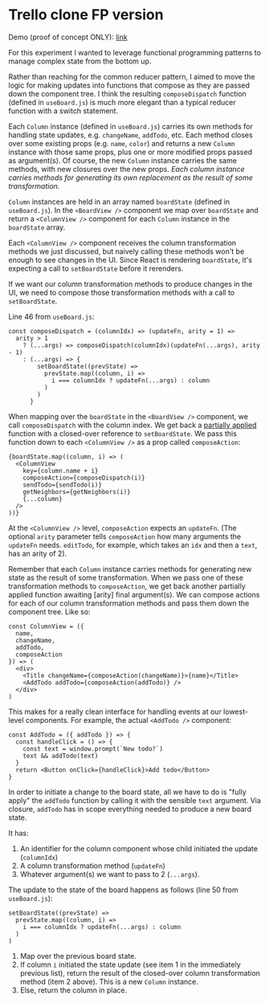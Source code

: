 # Trello clone FP version

Demo (proof of concept ONLY): [link](https://compassionate-mcclintock-d9bf8e.netlify.app/)

For this experiment I wanted to leverage functional programming patterns to manage complex state from the bottom up.

Rather than reaching for the common reducer pattern, I aimed to move the logic for making updates into functions that compose as they are passed down the component tree. I think the resulting `composeDispatch` function (defined in `useBoard.js`) is much more elegant than a typical reducer function with a switch statement.

Each `Column` instance (defined in `useBoard.js`) carries its own methods for handling state updates, e.g. `changeName`, `addTodo`, etc. Each method closes over some existing props (e.g. `name`, `color`) and returns a new `Column` instance with those same props, plus one or more modified props passed as argument(s). Of course, the new `Column` instance carries the same methods, with new closures over the new props. _Each column instance carries methods for generating its own replacement as the result of some transformation._

`Column` instances are held in an array named `boardState` (defined in `useBoard.js`). In the `<BoardView />` component we map over `boardState` and return a `<ColumnView />` component for each `Column` instance in the `boardState` array.

Each `<ColumnView />` component receives the column transformation methods we just discussed, but naively calling these methods won't be enough to see changes in the UI. Since React is rendering `boardState`, it's expecting a call to `setBoardState` before it rerenders.

If we want our column transformation methods to produce changes in the UI, we need to compose those transformation methods with a call to `setBoardState`.

Line 46 from `useBoard.js`:

```
const composeDispatch = (columnIdx) => (updateFn, arity = 1) =>
  arity > 1
    ? (...args) => composeDispatch(columnIdx)(updateFn(...args), arity - 1)
    : (...args) => {
        setBoardState((prevState) =>
          prevState.map((column, i) =>
            i === columnIdx ? updateFn(...args) : column
          )
        )
      }
```

When mapping over the `boardState` in the `<BoardView />` component, we call `composeDispatch` with the column index. We get back a [partially applied](https://en.wikipedia.org/wiki/Partial_application) function with a closed-over reference to `setBoardState`. We pass this function down to each `<ColumnView />` as a prop called `composeAction`:

```
{boardState.map((column, i) => (
  <ColumnView
    key={column.name + i}
    composeAction={composeDispatch(i)}
    sendTodo={sendTodo(i)}
    getNeighbors={getNeighbors(i)}
    {...column}
  />
))}
```

At the `<ColumnView />` level, `composeAction` expects an `updateFn`. (The optional `arity` parameter tells `composeAction` how many arguments the `updateFn` needs. `editTodo`, for example, which takes an `idx` and then a `text`, has an arity of 2).

Remember that each `Column` instance carries methods for generating new state as the result of some transformation. When we pass one of these transformation methods to `composeAction`, we get back another partially applied function awaiting \[arity\] final argument(s). We can compose actions for each of our column transformation methods and pass them down the component tree. Like so:

```
const ColumnView = ({
  name,
  changeName,
  addTodo,
  composeAction
}) => (
  <div>
    <Title changeName={composeAction(changeName)}>{name}</Title>
    <AddTodo addTodo={composeAction(addTodo)} />
  </div>
)
```

This makes for a really clean interface for handling events at our lowest-level components. For example, the actual `<AddTodo />` component:

```
const AddTodo = ({ addTodo }) => {
  const handleClick = () => {
    const text = window.prompt(`New todo?`)
    text && addTodo(text)
  }
  return <Button onClick={handleClick}>Add todo</Button>
}
```

In order to initiate a change to the board state, all we have to do is "fully apply" the `addTodo` function by calling it with the sensible `text` argument. Via closure, `addTodo` has in scope everything needed to produce a new board state.

It has:

1. An identifier for the column component whose child initiated the update (`columnIdx`)
2. A column transformation method (`updateFn`)
3. Whatever argument(s) we want to pass to 2 (`...args`).

The update to the state of the board happens as follows (line 50 from `useBoard.js`):

```
setBoardState((prevState) =>
  prevState.map((column, i) =>
    i === columnIdx ? updateFn(...args) : column
  )
)
```

1. Map over the previous board state.
2. If column `i` initiated the state update (see item 1 in the immediately previous list), return the result of the closed-over column transformation method (item 2 above). This is a new `Column` instance.
3. Else, return the column in place.
